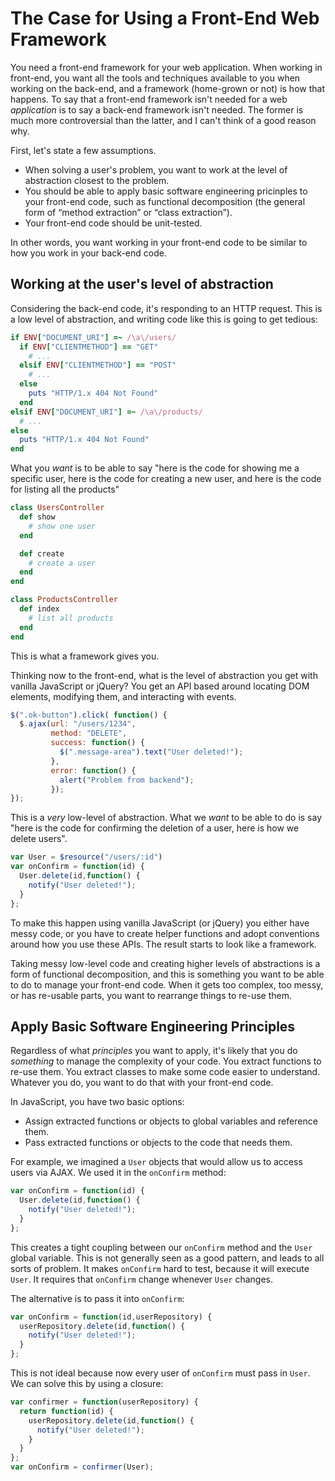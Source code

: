 # The Case for Using a Front-End Web Framework

You need a front-end framework for your web application.  When working in front-end, you want all the tools and techniques available to
you when working on the back-end, and a framework (home-grown or not) is how that happens.  To say that a front-end framework isn't
needed for a web _application_ is to say a back-end framework isn't needed.  The former is much more controversial than the latter, and I
can't think of a good reason why.

First, let's state a few assumptions.

* When solving a user's problem, you want to work at the level of abstraction closest to the problem.
* You should be able to apply basic software engineering pricinples to your front-end code, such as functional decomposition (the general form of “method extraction” or “class extraction”).
* Your front-end code should be unit-tested.

In other words, you want working in your front-end code to be similar to how you work in your back-end code.

## Working at the user's level of abstraction

Considering the back-end code, it's responding to an HTTP request.  This is a low level of abstraction, and writing code like this is
going to get tedious:

```ruby
if ENV["DOCUMENT_URI"] =~ /\a\/users/
  if ENV["CLIENTMETHOD"] == "GET"
    # ...
  elsif ENV["CLIENTMETHOD"] == "POST"
    # ...
  else
    puts "HTTP/1.x 404 Not Found"
  end
elsif ENV["DOCUMENT_URI"] =~ /\a\/products/
  # ...
else
  puts "HTTP/1.x 404 Not Found"
end
```

What you _want_ is to be able to say "here is the code for showing me a specific user, here is the code for creating a new user, and here
is the code for listing all the products"

```ruby
class UsersController
  def show
    # show one user
  end

  def create
    # create a user
  end
end

class ProductsController
  def index
    # list all products
  end
end
```

This is what a framework gives you.

Thinking now to the front-end, what is the level of abstraction you get with vanilla JavaScript or jQuery?  You get an API based around
locating DOM elements, modifying them, and interacting with events.

```javascript
$(".ok-button").click( function() {
  $.ajax(url: "/users/1234",
         method: "DELETE",
         success: function() {
           $(".message-area").text("User deleted!");
         },
         error: function() {
           alert("Problem from backend");
         });
});
```

This is a *very* low-level of abstraction.  What we _want_ to be able to do is say "here is the code for confirming the deletion of a
user, here is how we delete users".

```javascript
var User = $resource("/users/:id")
var onConfirm = function(id) {
  User.delete(id,function() {
    notify("User deleted!");
  }
};
```

To make this happen using vanilla JavaScript (or jQuery) you either have messy code, or you have to create helper functions and adopt
conventions around how you use these APIs.  The result starts to look like a framework.

Taking messy low-level code and creating higher levels of abstractions is a form of functional decomposition, and this is something you
want to be able to do to manage your front-end code.  When it gets too complex, too messy, or has re-usable parts, you want to rearrange
things to re-use them.

## Apply Basic Software Engineering Principles

Regardless of what _principles_ you want to apply, it's likely that you do _something_ to manage the complexity of your code.  You
extract functions to re-use them.  You extract classes to make some code easier to understand.  Whatever you do, you want to do that with
your front-end code.

In JavaScript, you have two basic options:

* Assign extracted functions or objects to global variables and reference them.
* Pass extracted functions or objects to the code that needs them.

For example, we imagined a `User` objects that would allow us to access users via AJAX.  We used it in the `onConfirm` method:

```javascript
var onConfirm = function(id) {
  User.delete(id,function() {
    notify("User deleted!");
  }
};
```

This creates a tight coupling between our `onConfirm` method and the `User` global variable.  This is not generally seen as a good
pattern, and leads to all sorts of problem.  It makes `onConfirm`  hard to test, because it will execute `User`.  It requires that `onConfirm` change whenever `User` changes.

The alternative is to pass it into `onConfirm`:

```javascript
var onConfirm = function(id,userRepository) {
  userRepository.delete(id,function() {
    notify("User deleted!");
  }
};
```

This is not ideal because now every user of `onConfirm` must pass in `User`.  We can solve this by using a closure:

```javascript
var confirmer = function(userRepository) {
  return function(id) {
    userRepository.delete(id,function() {
      notify("User deleted!");
    }
  }
};
var onConfirm = confirmer(User);
```
